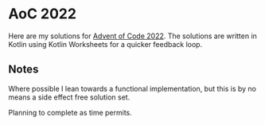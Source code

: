 # AoC 2022
Here are my solutions for [Advent of Code 2022](https://adventofcode.com/2022). The solutions are written in Kotlin
using Kotlin Worksheets for a quicker feedback loop.

## Notes
Where possible I lean towards a functional implementation, but this is by no means a side effect free solution set.

Planning to complete as time permits.